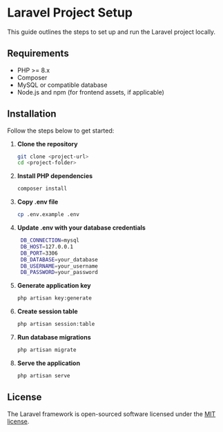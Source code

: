 # Laravel Project Setup

This guide outlines the steps to set up and run the Laravel project locally.

## Requirements

- PHP >= 8.x
- Composer
- MySQL or compatible database
- Node.js and npm (for frontend assets, if applicable)

## Installation

Follow the steps below to get started:

1. **Clone the repository**
   ```bash
   git clone <project-url>
   cd <project-folder>

2. **Install PHP dependencies**
   ```bash
   composer install
   
3. **Copy .env file**
   ```bash
   cp .env.example .env

4. **Update .env with your database credentials**
   ```bash
    DB_CONNECTION=mysql
    DB_HOST=127.0.0.1
    DB_PORT=3306
    DB_DATABASE=your_database
    DB_USERNAME=your_username
    DB_PASSWORD=your_password

5. **Generate application key**
   ```bash
   php artisan key:generate

6. **Create session table**
   ````bash
   php artisan session:table

7. **Run database migrations**
   ````bash
   php artisan migrate

8. **Serve the application**
   ````bash
   php artisan serve


## License

The Laravel framework is open-sourced software licensed under the [MIT license](https://opensource.org/licenses/MIT).
